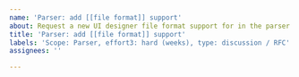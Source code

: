 ```yaml
---
name: 'Parser: add [[file format]] support'
about: Request a new UI designer file format support for in the parser.
title: 'Parser: add [[file format]] support'
labels: 'Scope: Parser, effort3: hard (weeks), type: discussion / RFC'
assignees: ''

---
```



